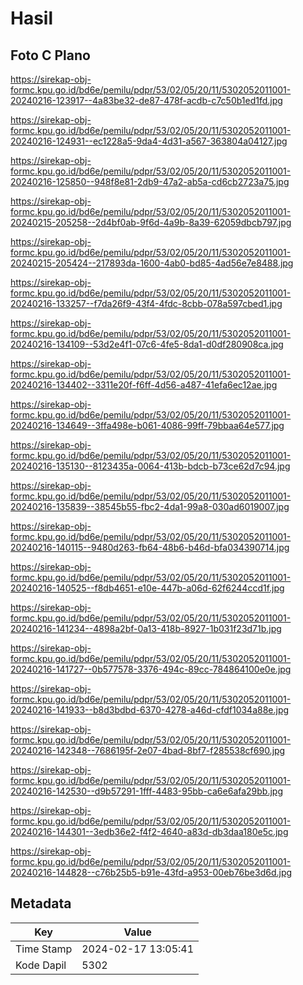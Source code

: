 # Hasil

## Foto C Plano

https://sirekap-obj-formc.kpu.go.id/bd6e/pemilu/pdpr/53/02/05/20/11/5302052011001-20240216-123917--4a83be32-de87-478f-acdb-c7c50b1ed1fd.jpg

https://sirekap-obj-formc.kpu.go.id/bd6e/pemilu/pdpr/53/02/05/20/11/5302052011001-20240216-124931--ec1228a5-9da4-4d31-a567-363804a04127.jpg

https://sirekap-obj-formc.kpu.go.id/bd6e/pemilu/pdpr/53/02/05/20/11/5302052011001-20240216-125850--948f8e81-2db9-47a2-ab5a-cd6cb2723a75.jpg

https://sirekap-obj-formc.kpu.go.id/bd6e/pemilu/pdpr/53/02/05/20/11/5302052011001-20240215-205258--2d4bf0ab-9f6d-4a9b-8a39-62059dbcb797.jpg

https://sirekap-obj-formc.kpu.go.id/bd6e/pemilu/pdpr/53/02/05/20/11/5302052011001-20240215-205424--217893da-1600-4ab0-bd85-4ad56e7e8488.jpg

https://sirekap-obj-formc.kpu.go.id/bd6e/pemilu/pdpr/53/02/05/20/11/5302052011001-20240216-133257--f7da26f9-43f4-4fdc-8cbb-078a597cbed1.jpg

https://sirekap-obj-formc.kpu.go.id/bd6e/pemilu/pdpr/53/02/05/20/11/5302052011001-20240216-134109--53d2e4f1-07c6-4fe5-8da1-d0df280908ca.jpg

https://sirekap-obj-formc.kpu.go.id/bd6e/pemilu/pdpr/53/02/05/20/11/5302052011001-20240216-134402--3311e20f-f6ff-4d56-a487-41efa6ec12ae.jpg

https://sirekap-obj-formc.kpu.go.id/bd6e/pemilu/pdpr/53/02/05/20/11/5302052011001-20240216-134649--3ffa498e-b061-4086-99ff-79bbaa64e577.jpg

https://sirekap-obj-formc.kpu.go.id/bd6e/pemilu/pdpr/53/02/05/20/11/5302052011001-20240216-135130--8123435a-0064-413b-bdcb-b73ce62d7c94.jpg

https://sirekap-obj-formc.kpu.go.id/bd6e/pemilu/pdpr/53/02/05/20/11/5302052011001-20240216-135839--38545b55-fbc2-4da1-99a8-030ad6019007.jpg

https://sirekap-obj-formc.kpu.go.id/bd6e/pemilu/pdpr/53/02/05/20/11/5302052011001-20240216-140115--9480d263-fb64-48b6-b46d-bfa034390714.jpg

https://sirekap-obj-formc.kpu.go.id/bd6e/pemilu/pdpr/53/02/05/20/11/5302052011001-20240216-140525--f8db4651-e10e-447b-a06d-62f6244ccd1f.jpg

https://sirekap-obj-formc.kpu.go.id/bd6e/pemilu/pdpr/53/02/05/20/11/5302052011001-20240216-141234--4898a2bf-0a13-418b-8927-1b031f23d71b.jpg

https://sirekap-obj-formc.kpu.go.id/bd6e/pemilu/pdpr/53/02/05/20/11/5302052011001-20240216-141727--0b577578-3376-494c-89cc-784864100e0e.jpg

https://sirekap-obj-formc.kpu.go.id/bd6e/pemilu/pdpr/53/02/05/20/11/5302052011001-20240216-141933--b8d3bdbd-6370-4278-a46d-cfdf1034a88e.jpg

https://sirekap-obj-formc.kpu.go.id/bd6e/pemilu/pdpr/53/02/05/20/11/5302052011001-20240216-142348--7686195f-2e07-4bad-8bf7-f285538cf690.jpg

https://sirekap-obj-formc.kpu.go.id/bd6e/pemilu/pdpr/53/02/05/20/11/5302052011001-20240216-142530--d9b57291-1fff-4483-95bb-ca6e6afa29bb.jpg

https://sirekap-obj-formc.kpu.go.id/bd6e/pemilu/pdpr/53/02/05/20/11/5302052011001-20240216-144301--3edb36e2-f4f2-4640-a83d-db3daa180e5c.jpg

https://sirekap-obj-formc.kpu.go.id/bd6e/pemilu/pdpr/53/02/05/20/11/5302052011001-20240216-144828--c76b25b5-b91e-43fd-a953-00eb76be3d6d.jpg


## Metadata

| Key        | Value               |
| ---------- | ------------------- |
| Time Stamp | 2024-02-17 13:05:41 |
| Kode Dapil | 5302                |



